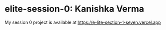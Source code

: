 # elite-session-0: Kanishka Verma
My session 0 project is available at https://e-lite-section-1-seven.vercel.app 